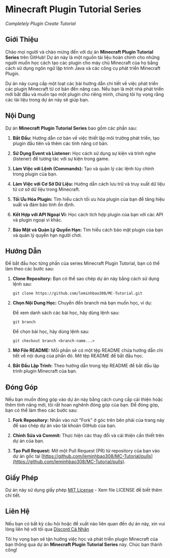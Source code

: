 # Minecraft Plugin Tutorial Series

*Completely Plugin Create Tutorial*

## Giới Thiệu

Chào mọi người và chào mừng đến với dự án **Minecraft Plugin Tutorial Series** trên GitHub! Dự án này là một nguồn tài liệu hoàn chỉnh cho những người muốn học cách tạo các plugin cho máy chủ Minecraft của họ bằng cách sử dụng ngôn ngữ lập trình Java và các công cụ phát triển Minecraft Plugin.

Dự án này cung cấp một loạt các bài hướng dẫn chi tiết về việc phát triển các plugin Minecraft từ cơ bản đến nâng cao. Nếu bạn là một nhà phát triển mới bắt đầu và muốn tạo một plugin cho riêng mình, chúng tôi hy vọng rằng các tài liệu trong dự án này sẽ giúp bạn.

## Nội Dung

Dự án **Minecraft Plugin Tutorial Series** bao gồm các phần sau:

1. **Bắt Đầu:** Hướng dẫn cơ bản về việc thiết lập môi trường phát triển, tạo plugin đầu tiên và thêm các tính năng cơ bản.

2. **Sử Dụng Event và Listener:** Học cách sử dụng sự kiện và trình nghe (listener) để tương tác với sự kiện trong game.

3. **Làm Việc với Lệnh (Commands):** Tạo và quản lý các lệnh tùy chỉnh trong plugin của bạn.

4. **Làm Việc với Cơ Sở Dữ Liệu:** Hướng dẫn cách lưu trữ và truy xuất dữ liệu từ cơ sở dữ liệu trong Minecraft.

5. **Tối Ưu Hóa Plugin:** Tìm hiểu cách tối ưu hóa plugin của bạn để tăng hiệu suất và đảm bảo tính ổn định.

6. **Kết Hợp với API Ngoại Vi:** Học cách tích hợp plugin của bạn với các API và plugin ngoại vi khác.

7. **Bảo Mật và Quản Lý Quyền Hạn:** Tìm hiểu cách bảo mật plugin của bạn và quản lý quyền hạn người chơi.

## Hướng Dẫn

Để bắt đầu học từng phần của series Minecraft Plugin Tutorial, bạn có thể làm theo các bước sau:

1. **Clone Repository:** Bạn có thể sao chép dự án này bằng cách sử dụng lệnh sau:

   ```shell
   git clone https://github.com/leminhbao308/MC-Tutorial.git
   ```

2. **Chọn Nội Dung Học:** Chuyển đến branch mà bạn muốn học, ví dụ:

   Để xem danh sách các bài học, hãy dùng lệnh sau:
   ```shell
   git branch
   ```
   Để chọn bài học, hãy dùng lệnh sau:
   ```shell
   git checkout branch <branch-name...>
   ```

3. **Mở File README:** Mỗi phần sẽ có một tệp README chứa hướng dẫn chi tiết về nội dung của phần đó. Mở tệp README để bắt đầu học.

4. **Bắt Đầu Lập Trình:** Theo hướng dẫn trong tệp README để bắt đầu lập trình plugin Minecraft của bạn.

## Đóng Góp

Nếu bạn muốn đóng góp vào dự án này bằng cách cung cấp cải thiện hoặc thêm tính năng mới, tôi rất hoan nghênh đóng góp của bạn. Để đóng góp, bạn có thể làm theo các bước sau:

1. **Fork Repository:** Nhấn vào nút "Fork" ở góc trên bên phải của trang này để sao chép dự án vào tài khoản GitHub của bạn.

2. **Chỉnh Sửa và Commit:** Thực hiện các thay đổi và cải thiện cần thiết trên dự án của bạn.

3. **Tạo Pull Request:** Mở một Pull Request (PR) từ repository của bạn vào dự án gốc tại [https://github.com/leminhbao308/MC-Tutorial/pulls](https://github.com/leminhbao308/MC-Tutorial/pulls).

## Giấy Phép

Dự án này sử dụng giấy phép [MIT License](LICENSE) - Xem file LICENSE để biết thêm chi tiết.

## Liên Hệ

Nếu bạn có bất kỳ câu hỏi hoặc đề xuất nào liên quan đến dự án này, xin vui lòng liên hệ với tôi qua [Discord Cá Nhân](https://discord.com/users/873024375685775361)

Tôi hy vọng bạn sẽ tận hưởng việc học và phát triển plugin Minecraft của bạn thông qua dự án **Minecraft Plugin Tutorial Series** này. Chúc bạn thành công!
